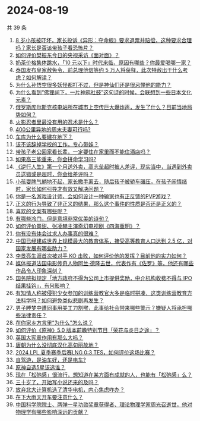 # 2024-08-19

共 39 条

<!-- BEGIN ZHIHUQUESTIONS -->
<!-- 最后更新时间 Mon Aug 19 2024 01:07:58 GMT+0800 (China Standard Time) -->
1. [8 岁小孩被吓坏，家长投诉《异形：夺命舰》要求退票并赔偿，这种要求合理吗？家长是否该带孩子看恐怖片？](https://www.zhihu.com/question/664601282)
1. [如何评价樊振东今日的央视采访《面对面》？](https://www.zhihu.com/question/664652213)
1. [奶茶价格集体跳水，「10 元以下」时代来临，原因有哪些？你最爱喝哪一家？](https://www.zhihu.com/question/664607990)
1. [泰国发布皇家赦免令，前总理他信等约 5 万人将获释，此次特赦出于什么考虑？如何解读？](https://www.zhihu.com/question/664538350)
1. [为什么孙悟空很多妖怪都打不过，但是神仙们还是很忌惮他的能力？](https://www.zhihu.com/question/661066157)
1. [为什么看到“佛狸祠下，一片神鸦社鼓”这句诗的时候，会联想到一些日本文化元素？](https://www.zhihu.com/question/664398654)
1. [俄罗斯库尔斯克核电站所在城市上空传巨大爆炸声，发生了什么？目前当地局势如何？](https://www.zhihu.com/question/664615915)
1. [火影忍者里最没有用的忍术是什么？](https://www.zhihu.com/question/269545666)
1. [400公里异地的周末夫妻可行吗?](https://www.zhihu.com/question/664362715)
1. [车库为什么要建在地下？](https://www.zhihu.com/question/622026086)
1. [该不该辞掉学校的工作，专心带娃？](https://www.zhihu.com/question/664386943)
1. [带孩子老公回家看长辈，一定要住在家里而不能住酒店吗？](https://www.zhihu.com/question/664435418)
1. [如果高三能重来，你会拼命学习吗?](https://www.zhihu.com/question/664204290)
1. [《逆行人生》第一个月送外卖，高志垒超时被人差评，现实当中，当遇到外卖员送错或是超时，你会给差评吗？](https://www.zhihu.com/question/664301882)
1. [小孩耍脾气躺地不起，家长撒手离去，随后孩子被轿车碾压，在孩子闹情绪时，家长如何引导才有效又解决问题？](https://www.zhihu.com/question/664242324)
1. [你是一名游戏设计师，会如何设计一种输家也有正反馈的PVP游戏？](https://www.zhihu.com/question/664361657)
1. [正义的行为导致了非正义的结果，那么这个事件的性质是否还是正义的？](https://www.zhihu.com/question/663458174)
1. [喜欢的文案有哪些呢？](https://www.zhihu.com/question/664273686)
1. [有哪些冷门，但是意境非常优美的诗句？](https://www.zhihu.com/question/27967946)
1. [如何评价景甜、张凌赫主演奇幻电视剧《四海重明》？](https://www.zhihu.com/question/663106863)
1. [你有没有体会过求人办事真的很难？](https://www.zhihu.com/question/548344085)
1. [中国已经建成世界上规模最大的教育体系，接受高等教育人口达到 2.5 亿，对国家发展有哪些助力？](https://www.zhihu.com/question/662012702)
1. [李景亮生涯首次被对手 KO 击败，如何评价他的发挥？目前他的实力如何？](https://www.zhihu.com/question/664606501)
1. [媒体报道法国电影传奇人物阿兰·德隆去世，代表作有《佐罗》等，他还有哪些作品令人印象深刻？](https://www.zhihu.com/question/664616689)
1. [国务院拟规定「地方政府不得为公司上市提供奖励，中介机构收费不得与 IPO 结果挂钩」，有何影响？](https://www.zhihu.com/question/664603098)
1. [有知情人称被侵犯少女参加的训练营教官大多是临时拼凑，这类训练营教育方法科学吗？如何避免类似悲剧再发生？](https://www.zhihu.com/question/664340834)
1. [男子睡梦中遭同事用美工刀割喉，此事给社会带来哪些警示？嫌疑人将承担哪些法律责任？](https://www.zhihu.com/question/664538459)
1. [在你家乡方言里“为什么”怎么说？](https://www.zhihu.com/question/661777662)
1. [如何评价《原神》5.0 版本前瞻特别节目「荣花与炎日之途」？](https://www.zhihu.com/question/664427910)
1. [英国大宪章作用有那么大吗？](https://www.zhihu.com/question/495671457)
1. [唐朝为什么没彻底汉化高句丽故地？](https://www.zhihu.com/question/659532599)
1. [2024 LPL 夏季赛季后赛LNG 0:3 TES，如何评价这场比赛？](https://www.zhihu.com/question/664624669)
1. [自驾游，是油车好，还是电车?](https://www.zhihu.com/question/661532418)
1. [原神自选5星该选谁？](https://www.zhihu.com/question/664521686)
1. [现在「松弛感」很流行，想知道在某方面有成就的人，也能有「松弛感」么？](https://www.zhihu.com/question/663444695)
1. [三十岁了，开始写小说还来的及吗？](https://www.zhihu.com/question/512187730)
1. [放弃北大计算机选了清华电机，内心焦虑咋办？](https://www.zhihu.com/question/664533744)
1. [在下大雨天开车要注意什么？](https://www.zhihu.com/question/663194307)
1. [中国科学院院士、两弹一星功勋奖章获得者、理论物理学家周光召逝世，他对物理学有哪些影响深远的贡献？](https://www.zhihu.com/question/664610462)
<!-- END ZHIHUQUESTIONS -->
